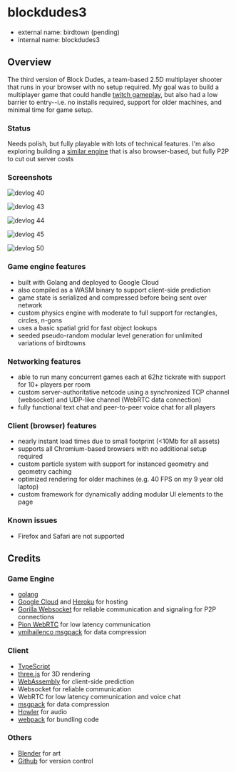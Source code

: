 # blockdudes3

 * external name: birdtown (pending)
 * internal name: blockdudes3

## Overview

The third version of Block Dudes, a team-based 2.5D multiplayer shooter that runs in your browser with no setup required. My goal was to build a multiplayer game that could handle [twitch gameplay](https://en.wikipedia.org/wiki/Twitch_gameplay), but also had a low barrier to entry--i.e. no installs required, support for older machines, and minimal time for game setup.

### Status

Needs polish, but fully playable with lots of technical features. I'm also exploring building a [similar engine](https://github.com/bchoi12/birdtown) that is also browser-based, but fully P2P to cut out server costs

### Screenshots

![devlog 40](https://raw.githubusercontent.com/bchoi12/blockdudes3/master/screenshots/devlog40.png)

![devlog 43](https://raw.githubusercontent.com/bchoi12/blockdudes3/master/screenshots/devlog43.png)

![devlog 44](https://raw.githubusercontent.com/bchoi12/blockdudes3/master/screenshots/devlog44.png)

![devlog 45](https://raw.githubusercontent.com/bchoi12/blockdudes3/master/screenshots/devlog45.png)

![devlog 50](https://raw.githubusercontent.com/bchoi12/blockdudes3/master/screenshots/devlog50.png)

### Game engine features
 * built with Golang and deployed to Google Cloud
 * also compiled as a WASM binary to support client-side prediction
 * game state is serialized and compressed before being sent over network
 * custom physics engine with moderate to full support for rectangles, circles, n-gons
 * uses a basic spatial grid for fast object lookups
 * seeded pseudo-random modular level generation for unlimited variations of birdtowns

### Networking features
 * able to run many concurrent games each at 62hz tickrate with support for 10+ players per room
 * custom server-authoritative netcode using a synchronized TCP channel (websocket) and UDP-like channel (WebRTC data connection)
 * fully functional text chat and peer-to-peer voice chat for all players

### Client (browser) features
 * nearly instant load times due to small footprint (<10Mb for all assets)
 * supports all Chromium-based browsers with no additional setup required
 * custom particle system with support for instanced geometry and geometry caching
 * optimized rendering for older machines (e.g. 40 FPS on my 9 year old laptop)
 * custom framework for dynamically adding modular UI elements to the page

### Known issues
 * Firefox and Safari are not supported

## Credits

### Game Engine
 * [golang](https://go.dev/)
 * [Google Cloud](https://cloud.google.com/) and [Heroku](https://www.heroku.com/) for hosting
 * [Gorilla Websocket](https://github.com/gorilla/websocket) for reliable communication and signaling for P2P connections
 * [Pion WebRTC](https://github.com/pion/webrtc) for low latency communication
 * [vmihailenco msgpack](github.com/vmihailenco/msgpack/v5) for data compression

### Client
 * [TypeScript](https://www.typescriptlang.org/)
 * [three.js](https://threejs.org/) for 3D rendering
 * [WebAssembly](https://webassembly.org/) for client-side prediction
 * Websocket for reliable communication
 * WebRTC for low latency communication and voice chat
 * [msgpack](https://msgpack.org/) for data compression
 * [Howler](https://howlerjs.com/) for audio
 * [webpack](https://webpack.js.org/) for bundling code

 ### Others
 * [Blender](https://www.blender.org/) for art
 * [Github](https://github.com/) for version control